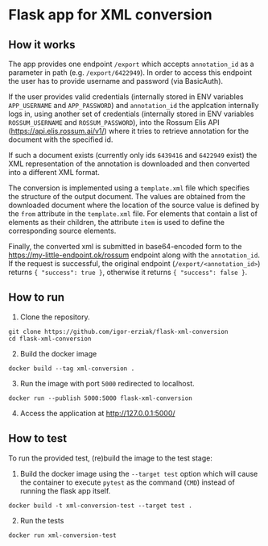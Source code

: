 # Flask app for XML conversion

## How it works

The app provides one endpoint `/export` which accepts `annotation_id` as a parameter in path (e.g. `/export/6422949`). In order to access this endpoint the user has to provide username and password (via BasicAuth).

If the user provides valid credentials (internally stored in ENV variables `APP_USERNAME` and `APP_PASSWORD`) and `annotation_id` the applcation internally logs in, using another set of credentials (internally stored in ENV variables `ROSSUM_USERNAME` and `ROSSUM_PASSWORD`), into the Rossum Elis API (https://api.elis.rossum.ai/v1/) where it tries to retrieve annotation for the document with the specified id.

If such a document exists (currently only ids `6439416` and `6422949` exist) the XML representation of the annotation is downloaded and then converted into a different XML format.

The conversion is implemented using a `template.xml` file which specifies the structure of the output document. The values are obtained from the downloaded document where the location of the source value is defined by the `from` attribute in the `template.xml` file. For elements that contain a list of elements as their children, the attribute `item` is used to define the corresponding source elements.

Finally, the converted xml is submitted in base64-encoded form to the https://my-little-endpoint.ok/rossum endpoint along with the `annotation_id`. If the request is successful, the original endpoint (`/export/<annotation_id>`) returns `{ "success": true }`, otherwise it returns `{ "success": false }`.

## How to run

1. Clone the repository.
```
git clone https://github.com/igor-erziak/flask-xml-conversion
cd flask-xml-conversion
```

2. Build the docker image
```
docker build --tag xml-conversion .
```

3. Run the image with port `5000` redirected to localhost.
```
docker run --publish 5000:5000 flask-xml-conversion
```

4. Access the application at http://127.0.0.1:5000/

## How to test

To run the provided test, (re)build the image to the test stage:

1. Build the docker image using the `--target test` option which will cause the container to execute `pytest` as the command (`CMD`) instead of running the flask app itself.
```
docker build -t xml-conversion-test --target test .
```

2. Run the tests
```
docker run xml-conversion-test
```